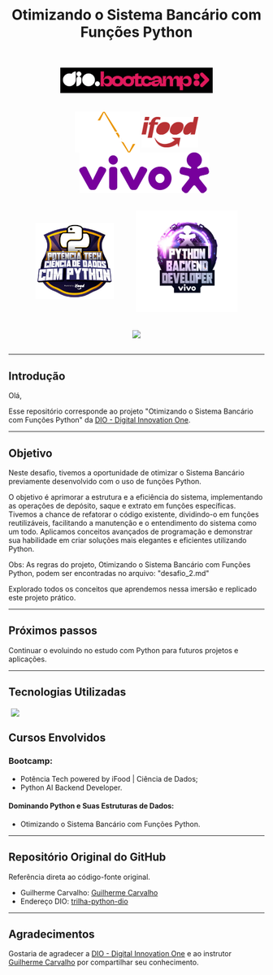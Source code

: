 <div align="center">
    <h1>Otimizando o Sistema Bancário com Funções Python</h1>
</div>
<br><br>

<div align="center">
    <img src="assets\images\bootcamp-dio.png" width="300" hspace="10">
</div>     
<br><br>

<div align="center">
    <img align="center" src="assets\images\PotenciaTech-logo.png" height="80">
    <img align="center" src="assets\images\ifood-logo.png" height="60">
    <img align="center" src="assets\images\vivo-logo.png" height="80" style="margin-left: 30px">
</div>
<br><br>

<div align="center">
    <img align="center" src="assets\images\bootcamp-ifood.png" height="150" hspace="20">
    <img align="center" src="assets\images\bootcamp-vivo.png" height="200" hspace="20">
</div>
<br><br>

<div align="center">
    <img align="center" src="https://cdn.jsdelivr.net/gh/devicons/devicon@latest/icons/python/python-original-wordmark.svg" height="100">          
                   
</div>
<br>
<hr>

## Introdução
Olá,

Esse repositório corresponde ao projeto "Otimizando o Sistema Bancário com Funções Python" da [DIO - Digital Innovation One](https://www.dio.me/).
<hr>

## Objetivo

Neste desafio, tivemos a oportunidade de otimizar o Sistema Bancário previamente desenvolvido com o uso de funções Python. 

O objetivo é aprimorar a estrutura e a eficiência do sistema, implementando as operações de depósito, saque e extrato em funções específicas. Tivemos a chance de refatorar o código existente, dividindo-o em funções reutilizáveis, facilitando a manutenção e o entendimento do sistema como um todo. Aplicamos conceitos avançados de programação e demonstrar sua habilidade em criar soluções mais elegantes e eficientes utilizando Python.

Obs: As regras do projeto, Otimizando o Sistema Bancário com Funções Python, podem ser encontradas no arquivo: "desafio_2.md"

Explorado todos os conceitos que aprendemos nessa imersão e replicado este projeto prático. 
<br>
<hr>

## Próximos passos
Continuar o evoluindo no estudo com Python para futuros projetos e aplicações. 
<hr>

## Tecnologias Utilizadas

<div>
    <img align=center src="https://cdn.jsdelivr.net/gh/devicons/devicon@latest/icons/python/python-original-wordmark.svg" width="" height="80" hspace="5"/>
</div>

## Cursos Envolvidos
### Bootcamp:
- Potência Tech powered by iFood | Ciência de Dados;
- Python AI Backend Developer.

#### **Dominando Python e Suas Estruturas de Dados:**
- Otimizando o Sistema Bancário com Funções Python.
<hr>

## Repositório Original do GitHub
Referência direta ao código-fonte original.

- Guilherme Carvalho: [Guilherme Carvalho](https://github.com/guicarvalho)
- Endereço DIO: [trilha-python-dio](https://github.com/digitalinnovationone/trilha-python-dio/blob/main/01%20-%20Estrutura%20de%20dados/desafio.py)
<hr>

## Agradecimentos
Gostaria de agradecer a [DIO - Digital Innovation One](https://www.dio.me/) e ao instrutor [Guilherme Carvalho](https://github.com/guicarvalho) por compartilhar seu conhecimento.
